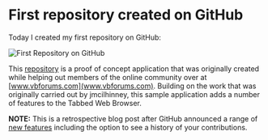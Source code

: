 ﻿---
Title: First Repository on GitHub
Published: 19/12/2011
Tags:
- GitHub
- Open Source
- Repository
---

# First repository created on GitHub

Today I created my first repository on GitHub:

![First Repository on GitHub](https://gep13wpstorage.blob.core.windows.net/gep13/2011/12/19/first-repository.png)

This [repository](https://github.com/gep13/VBForums-Enhanced-Tabbed-Web-Browser) is a proof of concept application that was originally created while helping out members of the online community over at [www.vbforums.com](www.vbforums.com). Building on the work that was originally carried out by jmcilhinney, this sample application adds a number of features to the Tabbed Web Browser. 

**NOTE:** This is a retrospective blog post after GitHub announced a range of [new features](https://github.com/blog/2256-a-whole-new-github-universe-announcing-new-tools-forums-and-features) including the option to see a history of your contributions.